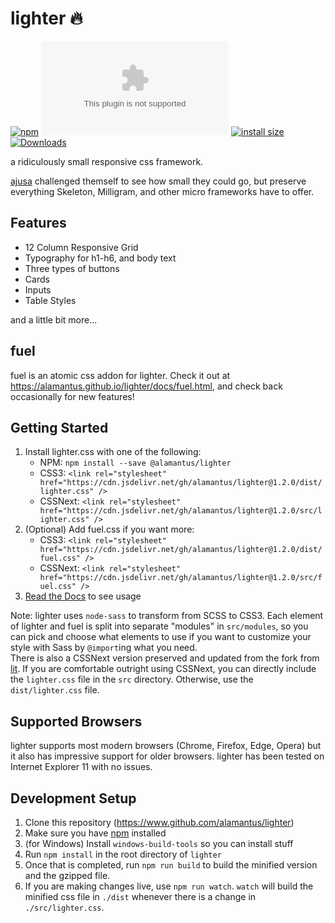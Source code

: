 # lighter 🔥

[![npm](https://img.shields.io/npm/v/@alamantus/lighter.svg)](https://www.npmjs.com/package/@alamantus/lighter)
[![min+gzipped size](http://img.badgesize.io/https://cdn.jsdelivr.net/npm/@alamantus/lighter@latest/dist/lighter.css.gz)](https://cdn.jsdelivr.net/npm/@alamantus/lighter@latest/dist/lighter.css)
[![install size](https://packagephobia.now.sh/badge?p=@alamantus/lighter)](https://packagephobia.now.sh/result?p=@alamantus/lighter)
[![Downloads](https://img.shields.io/npm/dt/@alamantus/lighter.svg)](https://www.npmjs.com/package/@alamantus/lighter)

a ridiculously small responsive css framework.

[ajusa](https://github.com/ajusa) challenged themself to see how small they could go, but preserve everything Skeleton, Milligram, and other micro frameworks have to offer.

## Features
* 12 Column Responsive Grid
* Typography for h1-h6, and body text
* Three types of buttons
* Cards
* Inputs
* Table Styles

and a little bit more...

## fuel
fuel is an atomic css addon for lighter. Check it out at https://alamantus.github.io/lighter/docs/fuel.html, and check back occasionally for new features!

## Getting Started
1. Install lighter.css with one of the following:
   - NPM: `npm install --save @alamantus/lighter`
   - CSS3: `<link rel="stylesheet" href="https://cdn.jsdelivr.net/gh/alamantus/lighter@1.2.0/dist/lighter.css" />`
   - CSSNext: `<link rel="stylesheet" href="https://cdn.jsdelivr.net/gh/alamantus/lighter@1.2.0/src/lighter.css" />`
2. (Optional) Add fuel.css if you want more:
   - CSS3: `<link rel="stylesheet" href="https://cdn.jsdelivr.net/gh/alamantus/lighter@1.2.0/dist/fuel.css" />`
   - CSSNext: `<link rel="stylesheet" href="https://cdn.jsdelivr.net/gh/alamantus/lighter@1.2.0/src/fuel.css" />`
3. [Read the Docs](https://alamantus.github.io/lighter/) to see usage

Note: lighter uses `node-sass` to transform from SCSS to CSS3. Each element of lighter and fuel is split into separate "modules"
in `src/modules`, so you can pick and choose what elements to use if you want to customize your style with Sass by `@import`ing
what you need.  
There is also a CSSNext version preserved and updated from the fork from [lit](https://github.com/ajusa/lit). If you are comfortable outright using CSSNext, you can directly include the `lighter.css` file in the `src` directory. Otherwise, use the `dist/lighter.css` file.

## Supported Browsers
lighter supports most modern browsers (Chrome, Firefox, Edge, Opera) but it also has impressive support for older browsers.
lighter has been tested on Internet Explorer 11 with no issues.

## Development Setup
1. Clone this repository (https://www.github.com/alamantus/lighter)
2. Make sure you have [npm](https://www.npmjs.com/get-npm) installed
3. (for Windows) Install `windows-build-tools` so you can install stuff
4. Run `npm install` in the root directory of `lighter`
5. Once that is completed, run `npm run build` to build the minified version and the gzipped file.
6. If you are making changes live, use `npm run watch`. `watch` will build the minified css file in `./dist` whenever there is a change in `./src/lighter.css`.
